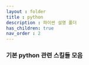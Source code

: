 ```yaml
---
layout : folder
title : python
description : 파이썬 설명 폴더
has_children: true
nav_order : 2
---
```

### 기본 python 관련 스킬들 모음
